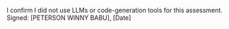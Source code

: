I confirm I did not use LLMs or code-generation tools for this assessment.
Signed: [PETERSON WINNY BABU], [Date]
